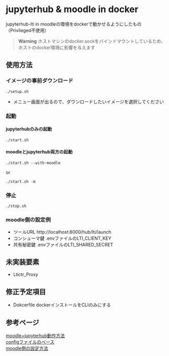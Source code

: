 # jupyterhub & moodle in docker
jupyterhub-lti in moodleの環境をdockerで動かせるようにしたもの（Privileged不使用）
> **Warning**
> ホストマシンのdocker.sockをバインドマウントしているため、ホストのdocker環境に影響を与えます  

## 使用方法

### イメージの事前ダウンロード
```
./setup.sh
```
- メニュー画面が出るので、ダウンロードしたいイメージを選択してください

### 起動

#### jupyterhubのみの起動
```
./start.sh
```

#### moodleとjupyterhub両方の起動
```
./start.sh --with-moodle
```
or
```
./start.sh -m
```

### 停止
```
./stop.sh
```

### moodle側の設定例
* ツールURL http://localhost:8000/hub/lti/launch
* コンシューマ鍵 .envファイルのLTI_CLIENT_KEY
* 共有秘密鍵 .envファイルのLTI_SHARED_SECRET

## 未実装要素
* Ltictr_Proxy

## 修正予定項目
* Dokcerfile dockerインストールをCLIのみにする

## 参考ページ
[moodle+jupyterhub動作方法](https://www.nsl.tuis.ac.jp/xoops/modules/xpwiki/?Moodle%2BJupyterHub)  
[configファイルのベース](https://gitlab.nsl.tuis.ac.jp/iseki/lticontainerspawner/-/blob/main/etc/jupyterhub_docker_config.py)  
[moodle側の設定方法](https://qiita.com/t-kita/items/eabe79de57fb223d5300)
